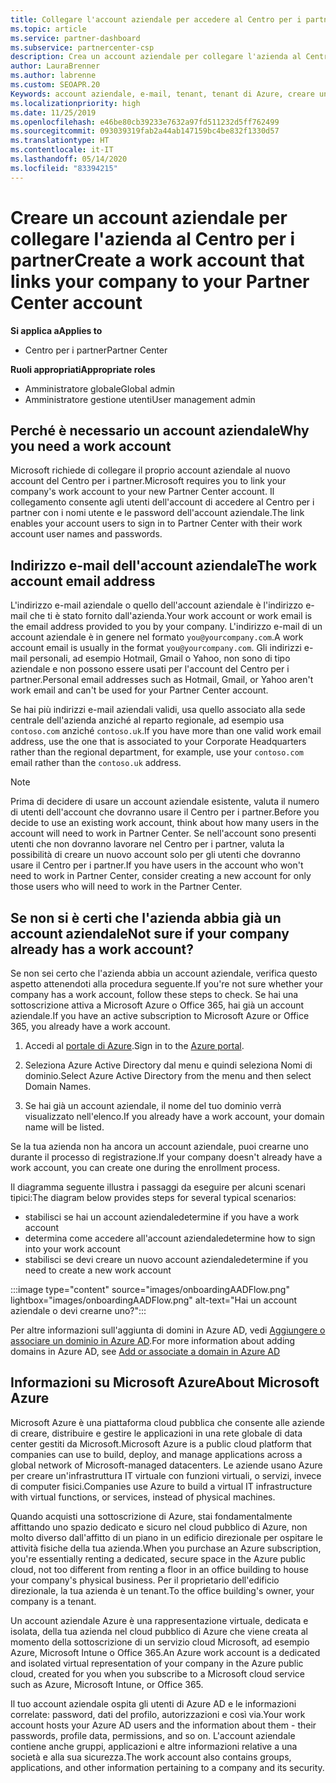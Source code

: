 ```yaml
---
title: Collegare l'account aziendale per accedere al Centro per i partner
ms.topic: article
ms.service: partner-dashboard
ms.subservice: partnercenter-csp
description: Crea un account aziendale per collegare l'azienda al Centro per i partner. In questo modo i dipendenti dell'azienda potranno accedere al Centro per i partner.
author: LauraBrenner
ms.author: labrenne
ms.custom: SEOAPR.20
Keywords: account aziendale, e-mail, tenant, tenant di Azure, creare un account, nome di dominio
ms.localizationpriority: high
ms.date: 11/25/2019
ms.openlocfilehash: e46be80cb39233e7632a97fd511232d5ff762499
ms.sourcegitcommit: 093039319fab2a44ab147159bc4be832f1330d57
ms.translationtype: HT
ms.contentlocale: it-IT
ms.lasthandoff: 05/14/2020
ms.locfileid: "83394215"
---
```

# <a name="create-a-work-account-that-links-your-company-to-your-partner-center-account"></a><span data-ttu-id="7f491-105">Creare un account aziendale per collegare l'azienda al Centro per i partner</span><span class="sxs-lookup"><span data-stu-id="7f491-105">Create a work account that links your company to your Partner Center account</span></span>

<span data-ttu-id="7f491-106">**Si applica a**</span><span class="sxs-lookup"><span data-stu-id="7f491-106">**Applies to**</span></span>

- <span data-ttu-id="7f491-107">Centro per i partner</span><span class="sxs-lookup"><span data-stu-id="7f491-107">Partner Center</span></span>

<span data-ttu-id="7f491-108">**Ruoli appropriati**</span><span class="sxs-lookup"><span data-stu-id="7f491-108">**Appropriate roles**</span></span>

- <span data-ttu-id="7f491-109">Amministratore globale</span><span class="sxs-lookup"><span data-stu-id="7f491-109">Global admin</span></span>
- <span data-ttu-id="7f491-110">Amministratore gestione utenti</span><span class="sxs-lookup"><span data-stu-id="7f491-110">User management admin</span></span>

## <a name="why-you-need-a-work-account"></a><span data-ttu-id="7f491-111">Perché è necessario un account aziendale</span><span class="sxs-lookup"><span data-stu-id="7f491-111">Why you need a work account</span></span>

<span data-ttu-id="7f491-112">Microsoft richiede di collegare il proprio account aziendale al nuovo account del Centro per i partner.</span><span class="sxs-lookup"><span data-stu-id="7f491-112">Microsoft requires you to link your company's work account to your new Partner Center account.</span></span> <span data-ttu-id="7f491-113">Il collegamento consente agli utenti dell'account di accedere al Centro per i partner con i nomi utente e le password dell'account aziendale.</span><span class="sxs-lookup"><span data-stu-id="7f491-113">The link enables your account users to sign in to Partner Center with their work account user names and passwords.</span></span>

## <a name="the-work-account-email-address"></a><span data-ttu-id="7f491-114">Indirizzo e-mail dell'account aziendale</span><span class="sxs-lookup"><span data-stu-id="7f491-114">The work account email address</span></span>

<span data-ttu-id="7f491-115">L'indirizzo e-mail aziendale o quello dell'account aziendale è l'indirizzo e-mail che ti è stato fornito dall'azienda.</span><span class="sxs-lookup"><span data-stu-id="7f491-115">Your work account or work email is the email address provided to you by your company.</span></span> <span data-ttu-id="7f491-116">L'indirizzo e-mail di un account aziendale è in genere nel formato `you@yourcompany.com`.</span><span class="sxs-lookup"><span data-stu-id="7f491-116">A work account email is usually in the format `you@yourcompany.com`.</span></span> <span data-ttu-id="7f491-117">Gli indirizzi e-mail personali, ad esempio Hotmail, Gmail o Yahoo, non sono di tipo aziendale e non possono essere usati per l'account del Centro per i partner.</span><span class="sxs-lookup"><span data-stu-id="7f491-117">Personal email addresses such as Hotmail, Gmail, or Yahoo aren't work email and can't be used for your Partner Center account.</span></span>

<span data-ttu-id="7f491-118">Se hai più indirizzi e-mail aziendali validi, usa quello associato alla sede centrale dell'azienda anziché al reparto regionale, ad esempio usa `contoso.com` anziché `contoso.uk`.</span><span class="sxs-lookup"><span data-stu-id="7f491-118">If you have more than one valid work email address, use the one that is associated to your Corporate Headquarters rather than the regional department, for example, use your `contoso.com` email rather than the `contoso.uk` address.</span></span>

> [!NOTE]  
> <span data-ttu-id="7f491-119">Prima di decidere di usare un account aziendale esistente, valuta il numero di utenti dell'account che dovranno usare il Centro per i partner.</span><span class="sxs-lookup"><span data-stu-id="7f491-119">Before you decide to use an existing work account, think about how many users in the account will need to work in Partner Center.</span></span> <span data-ttu-id="7f491-120">Se nell'account sono presenti utenti che non dovranno lavorare nel Centro per i partner, valuta la possibilità di creare un nuovo account solo per gli utenti che dovranno usare il Centro per i partner.</span><span class="sxs-lookup"><span data-stu-id="7f491-120">If you have users in the account who won't need to work in Partner Center, consider creating a new account for only those users who will need to work in the Partner Center.</span></span>

## <a name="not-sure-if-your-company-already-has-a-work-account"></a><span data-ttu-id="7f491-121">Se non si è certi che l'azienda abbia già un account aziendale</span><span class="sxs-lookup"><span data-stu-id="7f491-121">Not sure if your company already has a work account?</span></span>

<span data-ttu-id="7f491-122">Se non sei certo che l'azienda abbia un account aziendale, verifica questo aspetto attenendoti alla procedura seguente.</span><span class="sxs-lookup"><span data-stu-id="7f491-122">If you're not sure whether your company has a work account, follow these steps to check.</span></span> <span data-ttu-id="7f491-123">Se hai una sottoscrizione attiva a Microsoft Azure o Office 365, hai già un account aziendale.</span><span class="sxs-lookup"><span data-stu-id="7f491-123">If you have an active subscription to Microsoft Azure or Office 365, you already have a work account.</span></span>

1. <span data-ttu-id="7f491-124">Accedi al [portale di Azure](https://portal.azure.com).</span><span class="sxs-lookup"><span data-stu-id="7f491-124">Sign in to the [Azure portal](https://portal.azure.com).</span></span>

2. <span data-ttu-id="7f491-125">Seleziona Azure Active Directory dal menu e quindi seleziona Nomi di dominio.</span><span class="sxs-lookup"><span data-stu-id="7f491-125">Select Azure Active Directory from the menu and then select Domain Names.</span></span>

3. <span data-ttu-id="7f491-126">Se hai già un account aziendale, il nome del tuo dominio verrà visualizzato nell'elenco.</span><span class="sxs-lookup"><span data-stu-id="7f491-126">If you already have a work account, your domain name will be listed.</span></span>

<span data-ttu-id="7f491-127">Se la tua azienda non ha ancora un account aziendale, puoi crearne uno durante il processo di registrazione.</span><span class="sxs-lookup"><span data-stu-id="7f491-127">If your company doesn't already have a work account, you can create one during the enrollment process.</span></span>

<span data-ttu-id="7f491-128">Il diagramma seguente illustra i passaggi da eseguire per alcuni scenari tipici:</span><span class="sxs-lookup"><span data-stu-id="7f491-128">The diagram below provides steps for several typical scenarios:</span></span>

- <span data-ttu-id="7f491-129">stabilisci se hai un account aziendale</span><span class="sxs-lookup"><span data-stu-id="7f491-129">determine if you have a work account</span></span>
- <span data-ttu-id="7f491-130">determina come accedere all'account aziendale</span><span class="sxs-lookup"><span data-stu-id="7f491-130">determine how to sign into your work account</span></span>
- <span data-ttu-id="7f491-131">stabilisci se devi creare un nuovo account aziendale</span><span class="sxs-lookup"><span data-stu-id="7f491-131">determine if you need to create a new work account</span></span>

:::image type="content" source="images/onboardingAADFlow.png" lightbox="images/onboardingAADFlow.png" alt-text="Hai un account aziendale o devi crearne uno?":::

<span data-ttu-id="7f491-133">Per altre informazioni sull'aggiunta di domini in Azure AD, vedi [Aggiungere o associare un dominio in Azure AD](https://docs.microsoft.com/azure/active-directory/active-directory-add-domain).</span><span class="sxs-lookup"><span data-stu-id="7f491-133">For more information about adding domains in Azure AD, see [Add or associate a domain in Azure AD](https://docs.microsoft.com/azure/active-directory/active-directory-add-domain)</span></span>

## <a name="about-microsoft-azure"></a><span data-ttu-id="7f491-134">Informazioni su Microsoft Azure</span><span class="sxs-lookup"><span data-stu-id="7f491-134">About Microsoft Azure</span></span>

<span data-ttu-id="7f491-135">Microsoft Azure è una piattaforma cloud pubblica che consente alle aziende di creare, distribuire e gestire le applicazioni in una rete globale di data center gestiti da Microsoft.</span><span class="sxs-lookup"><span data-stu-id="7f491-135">Microsoft Azure is a public cloud platform that companies can use to build, deploy, and manage applications across a global network of Microsoft-managed datacenters.</span></span> <span data-ttu-id="7f491-136">Le aziende usano Azure per creare un'infrastruttura IT virtuale con funzioni virtuali, o servizi, invece di computer fisici.</span><span class="sxs-lookup"><span data-stu-id="7f491-136">Companies use Azure to build a virtual IT infrastructure with virtual functions, or services, instead of physical machines.</span></span>

<span data-ttu-id="7f491-137">Quando acquisti una sottoscrizione di Azure, stai fondamentalmente affittando uno spazio dedicato e sicuro nel cloud pubblico di Azure, non molto diverso dall'affitto di un piano in un edificio direzionale per ospitare le attività fisiche della tua azienda.</span><span class="sxs-lookup"><span data-stu-id="7f491-137">When you purchase an Azure subscription, you're essentially renting a dedicated, secure space in the Azure public cloud, not too different from renting a floor in an office building to house your company's physical business.</span></span> <span data-ttu-id="7f491-138">Per il proprietario dell'edificio direzionale, la tua azienda è un tenant.</span><span class="sxs-lookup"><span data-stu-id="7f491-138">To the office building's owner, your company is a tenant.</span></span>

<span data-ttu-id="7f491-139">Un account aziendale Azure è una rappresentazione virtuale, dedicata e isolata, della tua azienda nel cloud pubblico di Azure che viene creata al momento della sottoscrizione di un servizio cloud Microsoft, ad esempio Azure, Microsoft Intune o Office 365.</span><span class="sxs-lookup"><span data-stu-id="7f491-139">An Azure work account is a dedicated and isolated virtual representation of your company in the Azure public cloud, created for you when you subscribe to a Microsoft cloud service such as Azure, Microsoft Intune, or Office 365.</span></span>

<span data-ttu-id="7f491-140">Il tuo account aziendale ospita gli utenti di Azure AD e le informazioni correlate: password, dati del profilo, autorizzazioni e così via.</span><span class="sxs-lookup"><span data-stu-id="7f491-140">Your work account hosts your Azure AD users and the information about them - their passwords, profile data, permissions, and so on.</span></span> <span data-ttu-id="7f491-141">L'account aziendale contiene anche gruppi, applicazioni e altre informazioni relative a una società e alla sua sicurezza.</span><span class="sxs-lookup"><span data-stu-id="7f491-141">The work account also contains groups, applications, and other information pertaining to a company and its security.</span></span>
